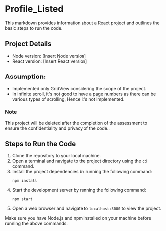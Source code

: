 # Profile_Listed

This markdown provides information about a React project and outlines the basic steps to run the code.

## Project Details

- Node version: [Insert Node version]
- React version: [Insert React version]

## Assumption:

- Implemented only GridView considering the scope of the project.
- In infinite scroll, it's not good to have a page numbers as there can be various types of scrolling, Hence it's not implemented.

### Note

This project will be deleted after the completion of the assessment to ensure the confidentiality and privacy of the code..

## Steps to Run the Code

1. Clone the repository to your local machine.
2. Open a terminal and navigate to the project directory using the `cd` command.
3. Install the project dependencies by running the following command:
   ```
   npm install
   ```
4. Start the development server by running the following command:
   ```
   npm start
   ```
5. Open a web browser and navigate to `localhost:3000` to view the project.

Make sure you have Node.js and npm installed on your machine before running the above commands.
